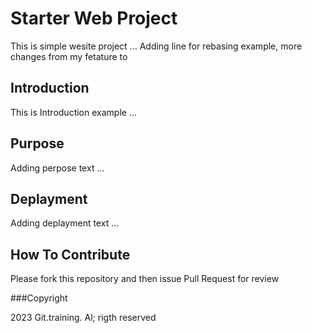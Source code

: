 # Starter Web Project

This is simple wesite project ...
Adding line for rebasing example, more changes from my fetature to

## Introduction

This is Introduction example ...

## Purpose

Adding perpose text ...

## Deplayment

Adding deplayment text ...

## How To Contribute

Please fork this repository and then issue Pull Request for review

###Copyright

2023 Git.training. Al; rigth reserved